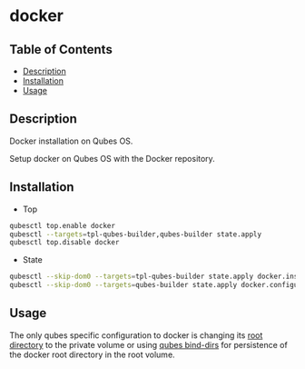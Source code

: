 # docker

## Table of Contents

* [Description](#description)
* [Installation](#installation)
* [Usage](#usage)

## Description

Docker installation on Qubes OS.

Setup docker on Qubes OS with the Docker repository.

## Installation

- Top
```sh
qubesctl top.enable docker
qubesctl --targets=tpl-qubes-builder,qubes-builder state.apply
qubesctl top.disable docker
```

- State
```sh
qubesctl --skip-dom0 --targets=tpl-qubes-builder state.apply docker.install
qubesctl --skip-dom0 --targets=qubes-builder state.apply docker.configure
```

## Usage

The only qubes specific configuration to docker is changing its [root
directory](https://docs.docker.com/config/daemon/#daemon-data-directory) to
the private volume or using [qubes
bind-dirs](https://www.qubes-os.org/doc/bind-dirs/) for persistence of the
docker root directory in the root volume.

